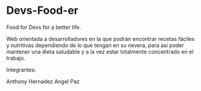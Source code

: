 # Devs-Food-er

Food for Devs for a better life.

Web orientada a desarrolladores en la que podrán encontrar recetas fáciles y nutritivas dependiendo de lo que tengan en su nevera, para así poder mantener una dieta saludable y a la vez estar totalmente concentrado en el trabajo.

Integrantes:

Anthony Hernadez
Angel Paz
